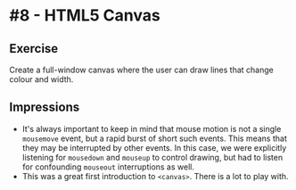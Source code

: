 # \#8 - HTML5 Canvas

## Exercise
Create a full-window canvas where the user can draw lines that change colour and width.

## Impressions
- It's always important to keep in mind that mouse motion is not a single `mousemove` event, but a rapid burst of short such events. This means that they may be interrupted by other events. In this case, we were explicitly listening for `mousedown` and `mouseup` to control drawing, but had to listen for confounding `mouseout` interruptions as well.
- This was a great first introduction to `<canvas>`. There is a lot to play with.
